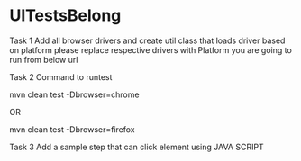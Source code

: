 # UITestsBelong

Task 1
Add all browser drivers and create util class that loads driver based on platform
please replace respective drivers with Platform you are going to run from below url

Task 2
Command to runtest

mvn clean test -Dbrowser=chrome

OR

mvn clean test -Dbrowser=firefox

Task 3
Add a sample step that can click element using JAVA SCRIPT
